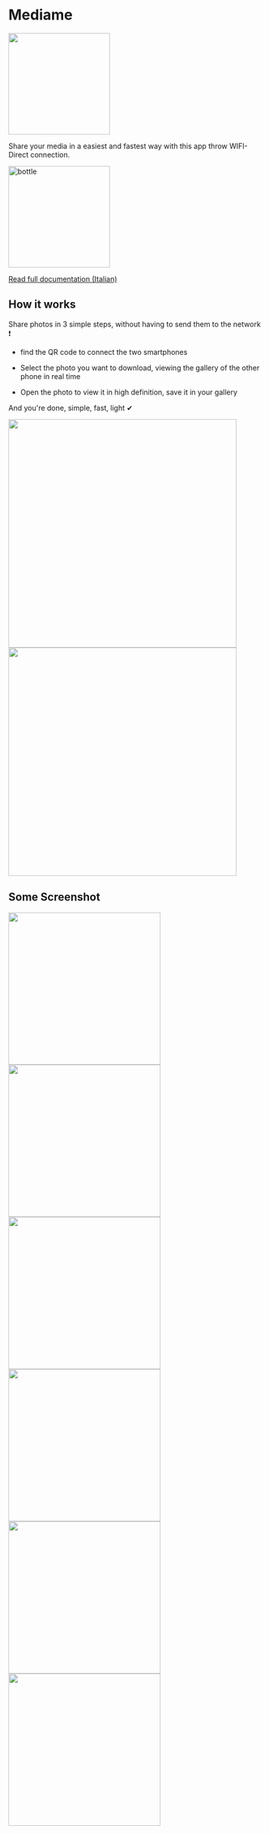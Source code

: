 # Mediame

<img src="https://t3rmit4nk.github.io/mediame.github.io/images/icon.png" width="200" height="200" />

Share your media in a easiest and fastest way with this app throw WIFI-Direct connection.

<a href="https://play.google.com/store/apps/details?id=com.rizzo.mediame" id="bottle" onclick="document.location=this.id+'.html';return false;" >
    <img src="https://play.google.com/intl/en_us/badges/static/images/badges/en_badge_web_generic.png" alt="bottle" class="thumbnails" width="200" height="auto" />
</a>

[Read full documentation (Italian)](https://t3rmit4nk.github.io/mediame.github.io/MediaMeDoc.pdf)

## How it works
Share photos in 3 simple steps, without having to send them to the network ❗

* find the QR code to connect the two smartphones

* Select the photo you want to download, viewing the gallery of the other phone in real time

* Open the photo to view it in high definition, save it in your gallery

And you're done, simple, fast, light ✔


 <div class="column">
<img src="https://t3rmit4nk.github.io/mediame.github.io/images/copertina1.png" width="450" height="auto">
<img src="https://t3rmit4nk.github.io/mediame.github.io/images/copertina2.png" width="450" height="auto">
  </div>

## Some Screenshot

 <div class="column">
    <img src="https://t3rmit4nk.github.io/mediame.github.io/images/esp1.png" width="300" height="auto">
    <img src="https://t3rmit4nk.github.io/mediame.github.io/images/esp2.png" width="300" height="auto">
    <img src="https://t3rmit4nk.github.io/mediame.github.io/images/esp3.png" width="300" height="auto">    
  </div>
  
   <div class="column">
    <img src="https://t3rmit4nk.github.io/mediame.github.io/images/esp4.png" width="300" height="auto">
    <img src="https://t3rmit4nk.github.io/mediame.github.io/images/esp5.png" width="300" height="auto">
    <img src="https://t3rmit4nk.github.io/mediame.github.io/images/esp6.png" width="300" height="auto">    
  </div>
